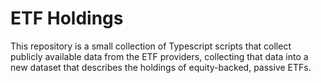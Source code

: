 # ETF Holdings

This repository is a small collection of Typescript scripts that collect publicly available data from the ETF providers, collecting that data into a new dataset that describes the holdings of equity-backed, passive ETFs. 